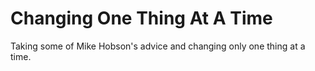 # Changing One Thing At A Time

Taking some of Mike Hobson's advice and changing only one thing at a time.
